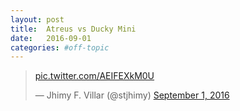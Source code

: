 ```yaml
---
layout: post
title:  Atreus vs Ducky Mini
date:   2016-09-01
categories: #off-topic
---
```


<blockquote class="twitter-tweet" data-lang="en"><p lang="und" dir="ltr"><a href="https://t.co/AEIFEXkM0U">pic.twitter.com/AEIFEXkM0U</a></p>&mdash; Jhimy F. Villar (@stjhimy) <a href="https://twitter.com/stjhimy/status/771424445307158529">September 1, 2016</a></blockquote>
<script async src="//platform.twitter.com/widgets.js" charset="utf-8"></script>
